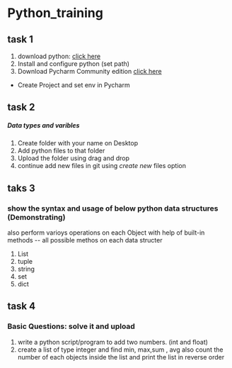 # Python_training

## task 1
1. download python: [click here](https://www.python.org/downloads/)
2. Install and configure python (set path)
3. Download Pycharm  Community edition  [click here](https://www.jetbrains.com/pycharm/download)
  * Create Project and set env in Pycharm 

## task 2
##### Data types and varibles 
1. Create folder with your name on Desktop
2. Add python files to that folder 
3. Upload the folder using drag and drop
4. continue add new files in git using *create new* files option

## taks 3 
### show the syntax and usage of below python data structures (Demonstrating)
also perform varioys operations on each Object with help of built-in methods -- all possible methos on each data structer 
1. List
2. tuple
3. string
4. set
5. dict

## task 4
### Basic Questions: solve it and upload 
1. write a python script/program to add two numbers. (int and float)
2. create a list of type integer and find min, max,sum , avg also count the number of each objects inside the list and print the list in reverse order

